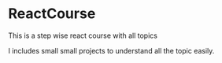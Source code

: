 # ReactCourse
This is a step wise react course with all topics

I includes small small projects to understand all the topic easily.
